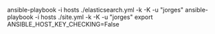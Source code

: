 ansible-playbook -i hosts ./elasticsearch.yml -k -K -u "jorges"
ansible-playbook -i hosts ./site.yml -k -K -u "jorges"
export ANSIBLE_HOST_KEY_CHECKING=False